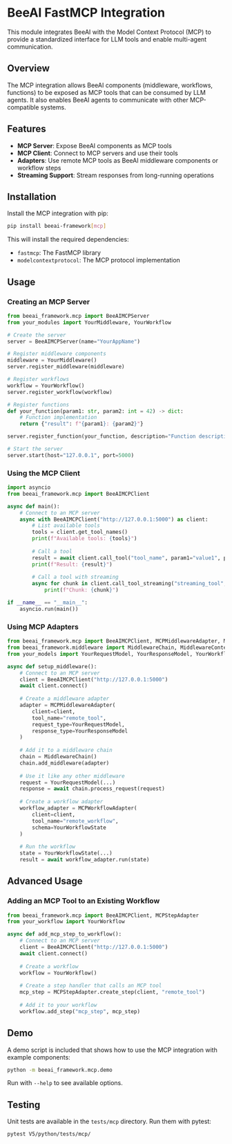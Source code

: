 # BeeAI FastMCP Integration

This module integrates BeeAI with the Model Context Protocol (MCP) to provide a standardized interface for LLM tools and enable multi-agent communication.

## Overview

The MCP integration allows BeeAI components (middleware, workflows, functions) to be exposed as MCP tools that can be consumed by LLM agents. It also enables BeeAI agents to communicate with other MCP-compatible systems.

## Features

- **MCP Server**: Expose BeeAI components as MCP tools
- **MCP Client**: Connect to MCP servers and use their tools
- **Adapters**: Use remote MCP tools as BeeAI middleware components or workflow steps
- **Streaming Support**: Stream responses from long-running operations

## Installation

Install the MCP integration with pip:

```bash
pip install beeai-framework[mcp]
```

This will install the required dependencies:
- `fastmcp`: The FastMCP library
- `modelcontextprotocol`: The MCP protocol implementation

## Usage

### Creating an MCP Server

```python
from beeai_framework.mcp import BeeAIMCPServer
from your_modules import YourMiddleware, YourWorkflow

# Create the server
server = BeeAIMCPServer(name="YourAppName")

# Register middleware components
middleware = YourMiddleware()
server.register_middleware(middleware)

# Register workflows
workflow = YourWorkflow()
server.register_workflow(workflow)

# Register functions
def your_function(param1: str, param2: int = 42) -> dict:
    # Function implementation
    return {"result": f"{param1}: {param2}"}

server.register_function(your_function, description="Function description")

# Start the server
server.start(host="127.0.0.1", port=5000)
```

### Using the MCP Client

```python
import asyncio
from beeai_framework.mcp import BeeAIMCPClient

async def main():
    # Connect to an MCP server
    async with BeeAIMCPClient("http://127.0.0.1:5000") as client:
        # List available tools
        tools = client.get_tool_names()
        print(f"Available tools: {tools}")
        
        # Call a tool
        result = await client.call_tool("tool_name", param1="value1", param2="value2")
        print(f"Result: {result}")
        
        # Call a tool with streaming
        async for chunk in client.call_tool_streaming("streaming_tool", query="search query"):
            print(f"Chunk: {chunk}")

if __name__ == "__main__":
    asyncio.run(main())
```

### Using MCP Adapters

```python
from beeai_framework.mcp import BeeAIMCPClient, MCPMiddlewareAdapter, MCPWorkflowAdapter
from beeai_framework.middleware import MiddlewareChain, MiddlewareContext
from your_models import YourRequestModel, YourResponseModel, YourWorkflowState

async def setup_middleware():
    # Connect to an MCP server
    client = BeeAIMCPClient("http://127.0.0.1:5000")
    await client.connect()
    
    # Create a middleware adapter
    adapter = MCPMiddlewareAdapter(
        client=client,
        tool_name="remote_tool",
        request_type=YourRequestModel,
        response_type=YourResponseModel
    )
    
    # Add it to a middleware chain
    chain = MiddlewareChain()
    chain.add_middleware(adapter)
    
    # Use it like any other middleware
    request = YourRequestModel(...)
    response = await chain.process_request(request)
    
    # Create a workflow adapter
    workflow_adapter = MCPWorkflowAdapter(
        client=client,
        tool_name="remote_workflow",
        schema=YourWorkflowState
    )
    
    # Run the workflow
    state = YourWorkflowState(...)
    result = await workflow_adapter.run(state)
```

## Advanced Usage

### Adding an MCP Tool to an Existing Workflow

```python
from beeai_framework.mcp import BeeAIMCPClient, MCPStepAdapter
from your_workflow import YourWorkflow

async def add_mcp_step_to_workflow():
    # Connect to an MCP server
    client = BeeAIMCPClient("http://127.0.0.1:5000")
    await client.connect()
    
    # Create a workflow
    workflow = YourWorkflow()
    
    # Create a step handler that calls an MCP tool
    mcp_step = MCPStepAdapter.create_step(client, "remote_tool")
    
    # Add it to your workflow
    workflow.add_step("mcp_step", mcp_step)
```

## Demo

A demo script is included that shows how to use the MCP integration with example components:

```bash
python -m beeai_framework.mcp.demo
```

Run with `--help` to see available options.

## Testing

Unit tests are available in the `tests/mcp` directory. Run them with pytest:

```bash
pytest V5/python/tests/mcp/
``` 